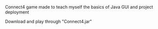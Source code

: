 Connect4 game made to teach myself the basics of Java GUI and project deployment

Download and play through "Connect4.jar" 
